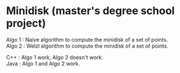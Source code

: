 # Minidisk (master's degree school project)

Algo 1 : Naive algorithm to compute the minidisk of a set of points.  
Algo 2 : Welzl algorithm to compute the minidisk of a set of points.

C++ : Algo 1 work, Algo 2 doesn't work.  
Java : Algo 1 and Algo 2 work.  

